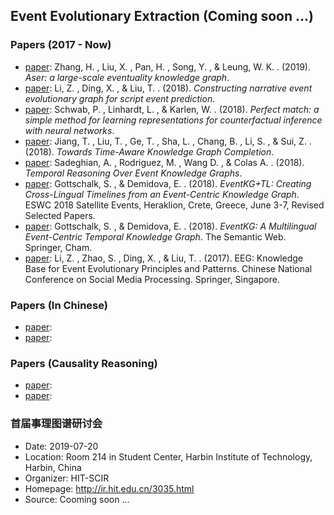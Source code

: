 ## **Event Evolutionary Extraction (Coming soon ...)**


### Papers (2017 - Now)
  * [paper](https://arxiv.org/abs/1905.00270): Zhang, H. , Liu, X. , Pan, H. , Song, Y. , & Leung, W. K. . (2019). *Aser: a large-scale eventuality knowledge graph*.
  * [paper](https://arxiv.org/abs/1805.05081): Li, Z. , Ding, X. , & Liu, T. . (2018). *Constructing narrative event evolutionary graph for script event prediction*.
  * [paper](https://arxiv.org/abs/1810.00656v1): Schwab, P. , Linhardt, L. , & Karlen, W. . (2018). *Perfect match: a simple method for learning representations for counterfactual inference with neural networks*.
  * [paper](https://paperswithcode.com/paper/towards-time-aware-knowledge-graph-completion): Jiang, T. , Liu, T. , Ge, T. , Sha, L. , Chang, B. , Li, S. , & Sui, Z. . (2018). *Towards Time-Aware Knowledge Graph Completion*.
  * [paper](https://dsr.cise.ufl.edu/temporal-reasoning-over-event-knowledge-graphs/): Sadeghian, A. , Rodriguez, M. , Wang D. , & Colas A. . (2018). *Temporal Reasoning Over Event Knowledge Graphs*.
  * [paper](https://link.springer.com/chapter/10.1007/978-3-319-98192-5_31): Gottschalk, S. , & Demidova, E. . (2018). *EventKG+TL: Creating Cross-Lingual Timelines from an Event-Centric Knowledge Graph*. ESWC 2018 Satellite Events, Heraklion, Crete, Greece, June 3-7, Revised Selected Papers. 
  * [paper](https://www.researchgate.net/publication/325529405_EventKG_A_Multilingual_Event-Centric_Temporal_Knowledge_Graph): Gottschalk, S. , & Demidova, E. . (2018). *EventKG: A Multilingual Event-Centric Temporal Knowledge Graph*. The Semantic Web. Springer, Cham.
  * [paper](https://link.springer.com/chapter/10.1007/978-981-10-6805-8_4): Li, Z. , Zhao, S. , Ding, X. , & Liu, T. . (2017). EEG: Knowledge Base for Event Evolutionary Principles and Patterns. Chinese National Conference on Social Media Processing. Springer, Singapore.

### Papers (In Chinese)
  * [paper](): 
  * [paper](): 
  
### Papers (Causality Reasoning)
  * [paper](): 
  * [paper](): 
  
### 首届事理图谱研讨会
  * Date: 2019-07-20
  * Location:  Room 214 in Student Center, Harbin Institute of Technology, Harbin, China
  * Organizer: HIT-SCIR
  * Homepage: http://ir.hit.edu.cn/3035.html
  * Source: Cooming soon ...
